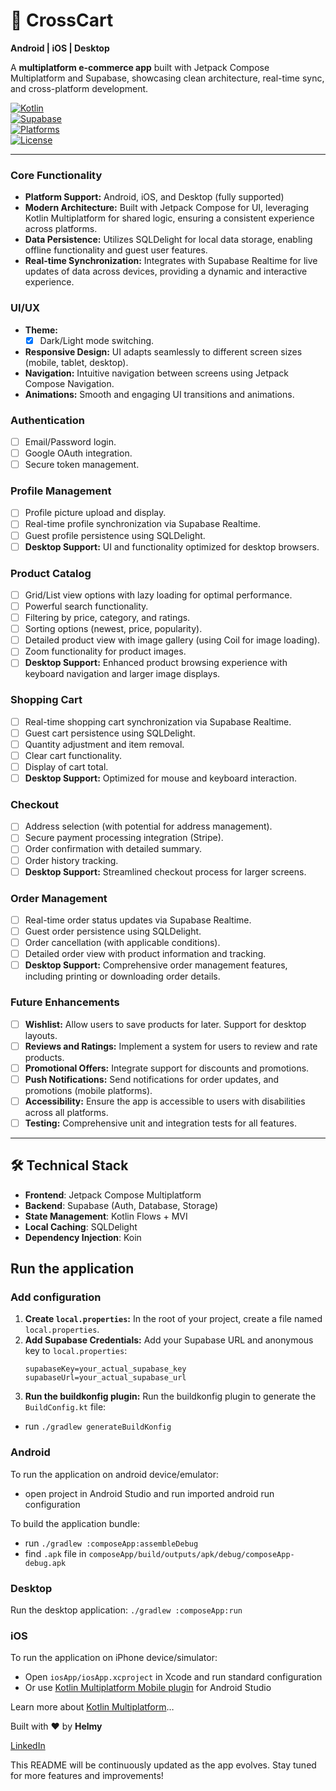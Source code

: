 # 🛒 CrossCart

**Android | iOS | Desktop**

A **multiplatform e-commerce app** built with Jetpack Compose Multiplatform and Supabase, showcasing
clean architecture, real-time sync, and cross-platform development.

[![Kotlin](https://img.shields.io/badge/Kotlin-2.1.0-blue.svg)](https://kotlinlang.org)  
[![Supabase](https://img.shields.io/badge/Supabase-Powered-green.svg)](https://supabase.com)  
[![Platforms](https://img.shields.io/badge/Platforms-Android_iOS_Desktop-blue.svg)](https://kotlinlang.org/lp/multiplatform/)  
[![License](https://img.shields.io/badge/License-MIT-red.svg)](https://opensource.org/licenses/MIT)

---

### Core Functionality

- **Platform Support:** Android, iOS, and Desktop (fully supported)
- **Modern Architecture:** Built with Jetpack Compose for UI, leveraging Kotlin Multiplatform for
  shared logic, ensuring a consistent experience across platforms.
- **Data Persistence:** Utilizes SQLDelight for local data storage, enabling offline functionality
  and guest user features.
- **Real-time Synchronization:** Integrates with Supabase Realtime for live updates of data across
  devices, providing a dynamic and interactive experience.

### UI/UX

- **Theme:**
  - [x] Dark/Light mode switching.
- **Responsive Design:** UI adapts seamlessly to different screen sizes (mobile, tablet, desktop).
- **Navigation:** Intuitive navigation between screens using Jetpack Compose Navigation.
- **Animations:** Smooth and engaging UI transitions and animations.

### Authentication

- [ ] Email/Password login.
- [ ] Google OAuth integration.
- [ ] Secure token management.

### Profile Management

- [ ] Profile picture upload and display.
- [ ] Real-time profile synchronization via Supabase Realtime.
- [ ] Guest profile persistence using SQLDelight.
- [ ] **Desktop Support:** UI and functionality optimized for desktop browsers.

### Product Catalog

- [ ] Grid/List view options with lazy loading for optimal performance.
- [ ] Powerful search functionality.
- [ ] Filtering by price, category, and ratings.
- [ ] Sorting options (newest, price, popularity).
- [ ] Detailed product view with image gallery (using Coil for image loading).
- [ ] Zoom functionality for product images.
- [ ] **Desktop Support:** Enhanced product browsing experience with keyboard navigation and
  larger image displays.

### Shopping Cart

- [ ] Real-time shopping cart synchronization via Supabase Realtime.
- [ ] Guest cart persistence using SQLDelight.
- [ ] Quantity adjustment and item removal.
- [ ] Clear cart functionality.
- [ ] Display of cart total.
- [ ] **Desktop Support:** Optimized for mouse and keyboard interaction.

### Checkout

- [ ] Address selection (with potential for address management).
- [ ] Secure payment processing integration (Stripe).
- [ ] Order confirmation with detailed summary.
- [ ] Order history tracking.
- [ ] **Desktop Support:** Streamlined checkout process for larger screens.

### Order Management

- [ ] Real-time order status updates via Supabase Realtime.
- [ ] Guest order persistence using SQLDelight.
- [ ] Order cancellation (with applicable conditions).
- [ ] Detailed order view with product information and tracking.
- [ ] **Desktop Support:** Comprehensive order management features, including printing or
  downloading order details.

### Future Enhancements

- [ ]  **Wishlist:**  Allow users to save products for later. Support for desktop layouts.
- [ ]  **Reviews and Ratings:** Implement a system for users to review and rate products.
- [ ]  **Promotional Offers:** Integrate support for discounts and promotions.
- [ ]  **Push Notifications:** Send notifications for order updates, and promotions (mobile
  platforms).
- [ ]  **Accessibility:**  Ensure the app is accessible to users with disabilities across all platforms.
- [ ]  **Testing:** Comprehensive unit and integration tests for all features.

---

## 🛠️ Technical Stack

- **Frontend**: Jetpack Compose Multiplatform
- **Backend**: Supabase (Auth, Database, Storage)
- **State Management**: Kotlin Flows + MVI
- **Local Caching**: SQLDelight
- **Dependency Injection**: Koin

## Run the application

### Add configuration

1. **Create `local.properties`:** In the root of your project, create a file named
   `local.properties`.
2. **Add Supabase Credentials:** Add your Supabase URL and anonymous key to `local.properties`:
   ```properties
   supabaseKey=your_actual_supabase_key
   supabaseUrl=your_actual_supabase_url
   ```
3. **Run the buildkonfig plugin:** Run the buildkonfig plugin to generate the `BuildConfig.kt` file:

- run `./gradlew generateBuildKonfig`

### Android

To run the application on android device/emulator:

- open project in Android Studio and run imported android run configuration

To build the application bundle:

- run `./gradlew :composeApp:assembleDebug`
- find `.apk` file in `composeApp/build/outputs/apk/debug/composeApp-debug.apk`

### Desktop

Run the desktop application: `./gradlew :composeApp:run`

### iOS

To run the application on iPhone device/simulator:

- Open `iosApp/iosApp.xcproject` in Xcode and run standard configuration
- Or
  use [Kotlin Multiplatform Mobile plugin](https://plugins.jetbrains.com/plugin/14936-kotlin-multiplatform-mobile)
  for Android Studio

Learn more
about [Kotlin Multiplatform](https://www.jetbrains.com/help/kotlin-multiplatform-dev/get-started.html)…

Built with ❤️ by **Helmy**

[LinkedIn](https://www.linkedin.com/in/mo-helmy/)

This README will be continuously updated as the app evolves.  Stay tuned for more features and improvements!
